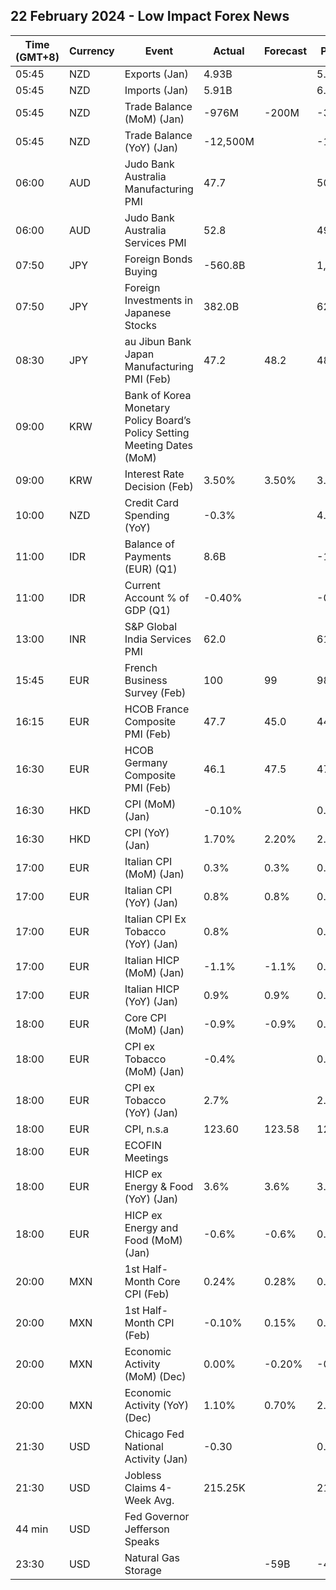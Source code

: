 ## 22 February 2024 - Low Impact Forex News

| Time (GMT+8) | Currency | Event | Actual | Forecast | Previous |
|------|----------|-------|--------|----------|----------|
| 05:45 | NZD | Exports (Jan) | 4.93B |  | 5.85B |
| 05:45 | NZD | Imports (Jan) | 5.91B |  | 6.22B |
| 05:45 | NZD | Trade Balance (MoM) (Jan) | -976M | -200M | -368M |
| 05:45 | NZD | Trade Balance (YoY) (Jan) | -12,500M |  | -13,620M |
| 06:00 | AUD | Judo Bank Australia Manufacturing PMI | 47.7 |  | 50.1 |
| 06:00 | AUD | Judo Bank Australia Services PMI | 52.8 |  | 49.1 |
| 07:50 | JPY | Foreign Bonds Buying | -560.8B |  | 1,495.1B |
| 07:50 | JPY | Foreign Investments in Japanese Stocks | 382.0B |  | 621.2B |
| 08:30 | JPY | au Jibun Bank Japan Manufacturing PMI (Feb) | 47.2 | 48.2 | 48.0 |
| 09:00 | KRW | Bank of Korea Monetary Policy Board’s Policy Setting Meeting Dates (MoM) |  |  |  |
| 09:00 | KRW | Interest Rate Decision (Feb) | 3.50% | 3.50% | 3.50% |
| 10:00 | NZD | Credit Card Spending (YoY) | -0.3% |  | 4.3% |
| 11:00 | IDR | Balance of Payments (EUR) (Q1) | 8.6B |  | -1.5B |
| 11:00 | IDR | Current Account % of GDP (Q1) | -0.40% |  | -0.20% |
| 13:00 | INR | S&P Global India Services PMI | 62.0 |  | 61.8 |
| 15:45 | EUR | French Business Survey (Feb) | 100 | 99 | 98 |
| 16:15 | EUR | HCOB France Composite PMI (Feb) | 47.7 | 45.0 | 44.6 |
| 16:30 | EUR | HCOB Germany Composite PMI (Feb) | 46.1 | 47.5 | 47.0 |
| 16:30 | HKD | CPI (MoM) (Jan) | -0.10% |  | 0.10% |
| 16:30 | HKD | CPI (YoY) (Jan) | 1.70% | 2.20% | 2.40% |
| 17:00 | EUR | Italian CPI (MoM) (Jan) | 0.3% | 0.3% | 0.2% |
| 17:00 | EUR | Italian CPI (YoY) (Jan) | 0.8% | 0.8% | 0.6% |
| 17:00 | EUR | Italian CPI Ex Tobacco (YoY) (Jan) | 0.8% |  | 0.6% |
| 17:00 | EUR | Italian HICP (MoM) (Jan) | -1.1% | -1.1% | 0.2% |
| 17:00 | EUR | Italian HICP (YoY) (Jan) | 0.9% | 0.9% | 0.5% |
| 18:00 | EUR | Core CPI (MoM) (Jan) | -0.9% | -0.9% | 0.5% |
| 18:00 | EUR | CPI ex Tobacco (MoM) (Jan) | -0.4% |  | 0.2% |
| 18:00 | EUR | CPI ex Tobacco (YoY) (Jan) | 2.7% |  | 2.8% |
| 18:00 | EUR | CPI, n.s.a | 123.60 | 123.58 | 124.05 |
| 18:00 | EUR | ECOFIN Meetings |  |  |  |
| 18:00 | EUR | HICP ex Energy & Food (YoY) (Jan) | 3.6% | 3.6% | 3.9% |
| 18:00 | EUR | HICP ex Energy and Food (MoM) (Jan) | -0.6% | -0.6% | 0.3% |
| 20:00 | MXN | 1st Half-Month Core CPI (Feb) | 0.24% | 0.28% | 0.25% |
| 20:00 | MXN | 1st Half-Month CPI (Feb) | -0.10% | 0.15% | 0.49% |
| 20:00 | MXN | Economic Activity (MoM) (Dec) | 0.00% | -0.20% | -0.40% |
| 20:00 | MXN | Economic Activity (YoY) (Dec) | 1.10% | 0.70% | 2.30% |
| 21:30 | USD | Chicago Fed National Activity (Jan) | -0.30 |  | 0.02 |
| 21:30 | USD | Jobless Claims 4-Week Avg. | 215.25K |  | 218.75K |
| 44 min | USD | Fed Governor Jefferson Speaks |  |  |  |
| 23:30 | USD | Natural Gas Storage |  | -59B | -49B |

